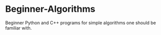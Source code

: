 # Beginner-Algorithms
Beginner Python and C++ programs for simple algorithms one should be familiar with. 
